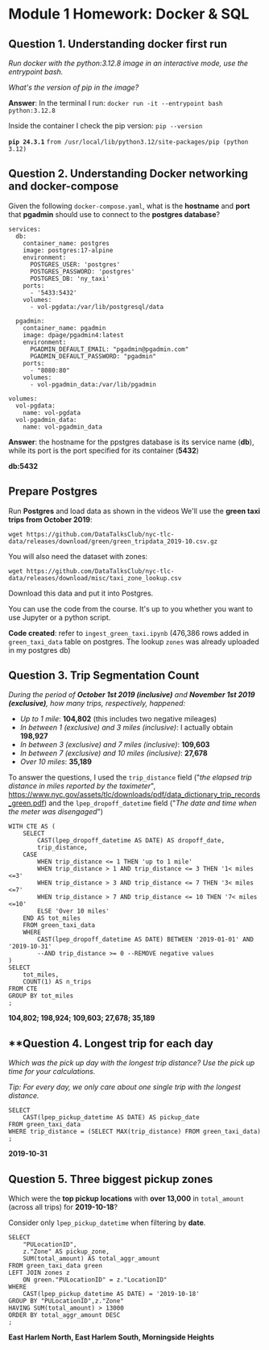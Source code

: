 # **Module 1 Homework: Docker & SQL**

## **Question 1. Understanding docker first run**

*Run docker with the python:3.12.8 image in an interactive mode, use the entrypoint bash.* 

*What's the version of pip in the image?*

**Answer**:
In the terminal I run:
`docker run -it --entrypoint bash python:3.12.8`

Inside the container I check the pip version: `pip --version`

**`pip 24.3.1`** `from /usr/local/lib/python3.12/site-packages/pip (python 3.12)`

## **Question 2. Understanding Docker networking and docker-compose**

Given the following `docker-compose.yaml`, what is the **hostname** and **port** that **pgadmin** should use to connect to the **postgres database**?

```
services:
  db:
    container_name: postgres
    image: postgres:17-alpine
    environment:
      POSTGRES_USER: 'postgres'
      POSTGRES_PASSWORD: 'postgres'
      POSTGRES_DB: 'ny_taxi'
    ports:
      - '5433:5432'
    volumes:
      - vol-pgdata:/var/lib/postgresql/data

  pgadmin:
    container_name: pgadmin
    image: dpage/pgadmin4:latest
    environment:
      PGADMIN_DEFAULT_EMAIL: "pgadmin@pgadmin.com"
      PGADMIN_DEFAULT_PASSWORD: "pgadmin"
    ports:
      - "8080:80"
    volumes:
      - vol-pgadmin_data:/var/lib/pgadmin  

volumes:
  vol-pgdata:
    name: vol-pgdata
  vol-pgadmin_data:
    name: vol-pgadmin_data
```

**Answer**: the hostname for the ppstgres database is its service name (**db**), while its port is the port specified for its container (**5432**)

**db:5432**


## Prepare Postgres

Run **Postgres** and load data as shown in the videos We'll use the **green taxi trips from October 2019**:

`wget https://github.com/DataTalksClub/nyc-tlc-data/releases/download/green/green_tripdata_2019-10.csv.gz`

You will also need the dataset with zones:

`wget https://github.com/DataTalksClub/nyc-tlc-data/releases/download/misc/taxi_zone_lookup.csv`

Download this data and put it into Postgres.

You can use the code from the course. It's up to you whether you want to use Jupyter or a python script.

**Code created**: refer to `ingest_green_taxi.ipynb` (476,386 rows added in `green_taxi_data` table on postgres. The lookup `zones` was already uploaded in my postgres db)

## Question 3. Trip Segmentation Count

*During the period of **October 1st 2019 (inclusive)** and **November 1st 2019 (exclusive)**, how many trips, respectively, happened:*

- *Up to 1 mile*: **104,802** (this includes two negative mileages)
- *In between 1 (exclusive) and 3 miles (inclusive)*: I actually obtain **198,927**
- *In between 3 (exclusive) and 7 miles (inclusive)*: **109,603**
- *In between 7 (exclusive) and 10 miles (inclusive)*: **27,678**
- *Over 10 miles*: **35,189**

To answer the questions, I used the `trip_distance` field ("*the elapsed trip distance in miles reported by the taximeter*", https://www.nyc.gov/assets/tlc/downloads/pdf/data_dictionary_trip_records_green.pdf) and the `lpep_dropoff_datetime` field ("*The date and time when the meter was disengaged*")

```
WITH CTE AS (
	SELECT
		CAST(lpep_dropoff_datetime AS DATE) AS dropoff_date,
		trip_distance, 
	CASE 
		WHEN trip_distance <= 1 THEN 'up to 1 mile'
		WHEN trip_distance > 1 AND trip_distance <= 3 THEN '1< miles <=3'
		WHEN trip_distance > 3 AND trip_distance <= 7 THEN '3< miles <=7'
		WHEN trip_distance > 7 AND trip_distance <= 10 THEN '7< miles <=10'
		ELSE 'Over 10 miles'
	END AS tot_miles
	FROM green_taxi_data
	WHERE 
		CAST(lpep_dropoff_datetime AS DATE) BETWEEN '2019-01-01' AND '2019-10-31'
		--AND trip_distance >= 0 --REMOVE negative values
)
SELECT 
	tot_miles, 
	COUNT(1) AS n_trips 
FROM CTE
GROUP BY tot_miles
;
```

**104,802; 198,924; 109,603; 27,678; 35,189**


## **Question 4. Longest trip for each day

*Which was the pick up day with the longest trip distance? Use the pick up time for your calculations.*

*Tip: For every day, we only care about one single trip with the longest distance.*

```
SELECT
	CAST(lpep_pickup_datetime AS DATE) AS pickup_date
FROM green_taxi_data
WHERE trip_distance = (SELECT MAX(trip_distance) FROM green_taxi_data)
;
```
**2019-10-31**

## **Question 5. Three biggest pickup zones**

Which were the **top pickup locations** with **over 13,000** in `total_amount` (across all trips) for **2019-10-18**?

Consider only `lpep_pickup_datetime` when filtering by **date**.

```
SELECT 
	"PULocationID",
	z."Zone" AS pickup_zone,
	SUM(total_amount) AS total_aggr_amount
FROM green_taxi_data green
LEFT JOIN zones z
	ON green."PULocationID" = z."LocationID"
WHERE 
	CAST(lpep_pickup_datetime AS DATE) = '2019-10-18'
GROUP BY "PULocationID",z."Zone"
HAVING SUM(total_amount) > 13000
ORDER BY total_aggr_amount DESC
;
```

**East Harlem North, East Harlem South, Morningside Heights**
